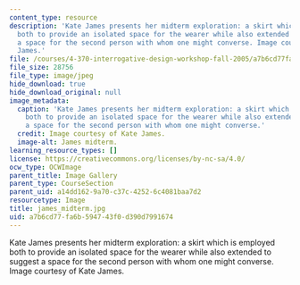 ```yaml
---
content_type: resource
description: 'Kate James presents her midterm exploration: a skirt which is employed
  both to provide an isolated space for the wearer while also extended to suggest
  a space for the second person with whom one might converse. Image courtesy of Kate
  James.'
file: /courses/4-370-interrogative-design-workshop-fall-2005/a7b6cd77fa6b594743f0d390d7991674_james_midterm.jpg
file_size: 28756
file_type: image/jpeg
hide_download: true
hide_download_original: null
image_metadata:
  caption: 'Kate James presents her midterm exploration: a skirt which is employed
    both to provide an isolated space for the wearer while also extended to suggest
    a space for the second person with whom one might converse.'
  credit: Image courtesy of Kate James.
  image-alt: James midterm.
learning_resource_types: []
license: https://creativecommons.org/licenses/by-nc-sa/4.0/
ocw_type: OCWImage
parent_title: Image Gallery
parent_type: CourseSection
parent_uid: a14dd162-9a70-c37c-4252-6c4081baa7d2
resourcetype: Image
title: james_midterm.jpg
uid: a7b6cd77-fa6b-5947-43f0-d390d7991674
---
```

Kate James presents her midterm exploration: a skirt which is employed both to provide an isolated space for the wearer while also extended to suggest a space for the second person with whom one might converse. Image courtesy of Kate James.